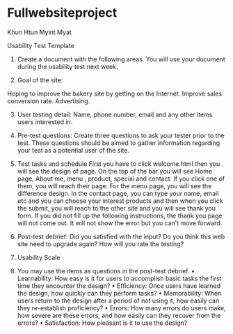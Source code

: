 # Fullwebsiteproject
Khun Htun Myint Myat


Usability Test Template 

1.	Create a document with the following areas. You will use your document during the usability test next week. 

2.	Goal of the site: 

Hoping to improve the bakery site by getting on the Internet.
Improve sales conversion rate.
Advertising.

3.	User testing detail: 
Name, phone number, email and any other items users interested in.
4.	Pre-test questions:
 Create three questions to ask your tester prior to the test. These questions should be aimed to gather information regarding your test as a potential user of the site. 

5.	Test tasks and schedule 
First you have to click welcome.html then you will see the design of page. On the top of the bar you will see Home page, About me, menu , product, special and contact.
If you click one of them, you will reach their page. 
For the menu page, you will see the difference design.
In the contact page, you can type your name, email etc and you can choose your interest products and then when you click the submit, you will reach to the other site and you will see thank you form.
If you did not fill up the following instructions, the thank you page will not come out. 
It will not show the error but you can’t move forward.

6.	Post-test debrief:
Did you satisfied with the input?
Do you think this web site need to upgrade again?
How will you rate the testing?

7.	Usability Scale 

8.	You may use the items as questions in the post-test debrief.
•	Learnability: How easy is it for users to accomplish basic tasks the first time they encounter the design?
•	Efficiency: Once users have learned the design, how quickly can they perform tasks?
•	Memorability: When users return to the design after a period of not using it, how easily can they re-establish proficiency? 
•	Errors: How many errors do users make, how severe are these errors, and how easily can they recover from the errors? 
•	 Satisfaction: How pleasant is it to use the design?


